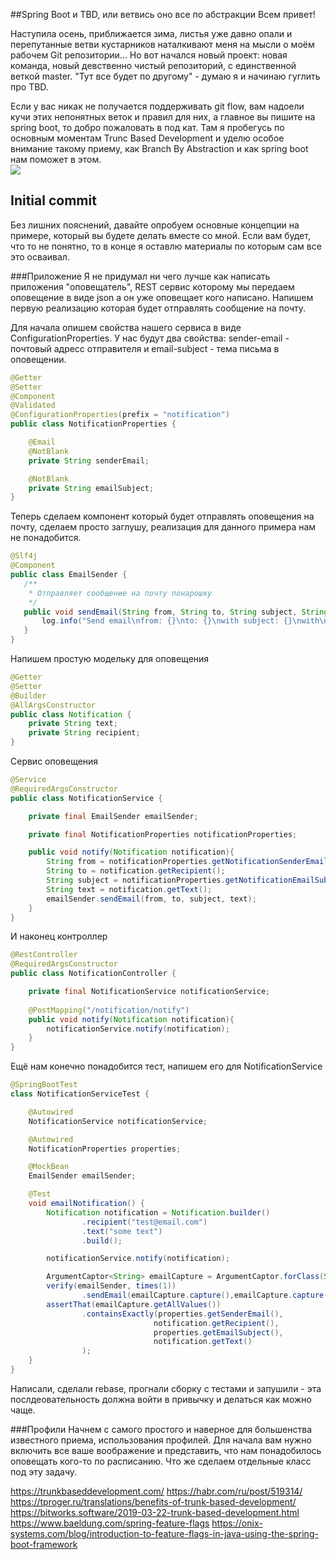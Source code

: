 ##Spring Boot и TBD, или ветвись оно все по абстракции
Всем привет! 

Наступила осень, приближается зима, листья уже давно опали и перепутанные ветви кустарников наталкивают меня на мысли о моём рабочем Git репозитории... Но вот начался новый проект: новая команда, новый девственно чистый репозиторий, с единственной веткой master. "Тут все будет по другому" - думаю я и начинаю гуглить про TBD. 

Если у вас никак не получается поддерживать git flow, вам надоели кучи этих непонятных веток и правил для них, а главное вы пишите на spring boot, то добро пожаловать в под кат. Там я пробегусь по основным моментам Trunc Based Development и уделю особое внимание такому приему, как Branch By Abstraction и как spring boot нам поможет в этом.  
<img src="https://habrastorage.org/webt/eg/ge/bd/eggebdf6kbkduv9iws-ieolkk8a.jpeg" />  
<cut />
<h2>Initial commit</h2>
Без лишних пояснений, давайте опробуем основные концепции на примере, который вы будете делать вместе со мной. 
Если вам будет, что то не понятно, то в конце я оставлю материалы по которым сам все это осваивал.


###Приложение
Я не придумал ни чего лучше как написать приложения "оповещатель", REST сервис которому мы передаем оповещение в виде
 json а он уже оповещает кого написано. Напишем первую реализацию которая будет отправлять сообщение на почту. 
 
 Для начала опишем свойства нашего сервиса в виде ConfigurationProperties. 
 У нас будут два свойства: sender-email - почтовый адресс отправителя и email-subject - тема письма в оповещении.

 ```java
 @Getter
 @Setter
 @Component
 @Validated
 @ConfigurationProperties(prefix = "notification")
 public class NotificationProperties {
 
     @Email
     @NotBlank
     private String senderEmail;
 
     @NotBlank
     private String emailSubject;
 }
 ```

Теперь сделаем компонент который будет отправлять оповещения на почту, сделаем просто заглушу, реализация для данного примера нам не понадобится.
 ```java
@Slf4j
@Component
public class EmailSender {
    /**
     * Отправляет сообщение на почту понарошку
     */
    public void sendEmail(String from, String to, String subject, String text){
        log.info("Send email\nfrom: {}\nto: {}\nwith subject: {}\nwith\n text: {}", from, to, subject, text);
    }
}
 ```  
Напишем простую модельку для оповещения 
```java
@Getter
@Setter
@Builder
@AllArgsConstructor
public class Notification {
    private String text;
    private String recipient;
}
```

Сервис оповещения
```java
@Service
@RequiredArgsConstructor
public class NotificationService {

    private final EmailSender emailSender;

    private final NotificationProperties notificationProperties;

    public void notify(Notification notification){
        String from = notificationProperties.getNotificationSenderEmail();
        String to = notification.getRecipient();
        String subject = notificationProperties.getNotificationEmailSubject();
        String text = notification.getText();
        emailSender.sendEmail(from, to, subject, text);
    }
}
```

И наконец контроллер
```java
@RestController
@RequiredArgsConstructor
public class NotificationController {

    private final NotificationService notificationService;
    
    @PostMapping("/notification/notify")
    public void notify(Notification notification){
        notificationService.notify(notification);
    }
}
```

Ещё нам конечно понадобится тест, напишем его для NotificationService
```java
@SpringBootTest
class NotificationServiceTest {

    @Autowired
    NotificationService notificationService;

    @Autowired
    NotificationProperties properties;

    @MockBean
    EmailSender emailSender;

    @Test
    void emailNotification() {
        Notification notification = Notification.builder()
                .recipient("test@email.com")
                .text("some text")
                .build();

        notificationService.notify(notification);

        ArgumentCaptor<String> emailCapture = ArgumentCaptor.forClass(String.class);
        verify(emailSender, times(1))
                .sendEmail(emailCapture.capture(),emailCapture.capture(),emailCapture.capture(),emailCapture.capture());
        assertThat(emailCapture.getAllValues())
                .containsExactly(properties.getSenderEmail(),
                                notification.getRecipient(),
                                properties.getEmailSubject(),
                                notification.getText()
                );
    }
}
```

Написали, сделали rebase, прогнали сборку с тестами и запушили - эта послдеовательность должна войти в привычку и делаться как можно чаще.

###Профили
Начнем с самого простого и наверное для большенства известного приема, использования профилей.
Для начала вам нужно включить все ваше воображение и представить, что нам понадобилось оповещать кого-то по расписанию. 
Что же сделаем отдельные класс под эту задачу.  








https://trunkbaseddevelopment.com/
https://habr.com/ru/post/519314/
https://tproger.ru/translations/benefits-of-trunk-based-development/
https://bitworks.software/2019-03-22-trunk-based-development.html
https://www.baeldung.com/spring-feature-flags
https://onix-systems.com/blog/introduction-to-feature-flags-in-java-using-the-spring-boot-framework
  
